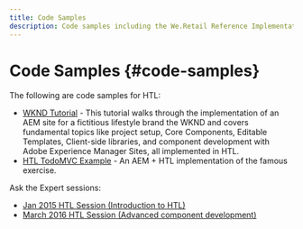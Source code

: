 ```yaml
---
title: Code Samples
description: Code samples including the We.Retail Reference Implementation
---
```


# Code Samples {#code-samples}

The following are code samples for HTL:

* [WKND Tutorial](https://docs.adobe.com/content/help/en/experience-manager-learn/getting-started-wknd-tutorial-develop/overview.html) - This tutorial walks through the implementation of an AEM site for a fictitious lifestyle brand the WKND and covers fundamental topics like project setup, Core Components, Editable Templates, Client-side libraries, and component development with Adobe Experience Manager Sites, all implemented in HTL.
* [HTL TodoMVC Example](https://github.com/Adobe-Marketing-Cloud/aem-sightly-sample-todomvc) - An AEM + HTL implementation of the famous exercise.

Ask the Expert sessions:

* [Jan 2015 HTL Session (Introduction to HTL)](http://scottsdigitalcommunity.blogspot.ca/2015/01/upcoming-sessions-of-ask-aem-community.html)
* [March 2016 HTL Session (Advanced component development)](http://scottsdigitalcommunity.blogspot.ca/2016/03/ask-aem-community-experts-deep-dive.html)
